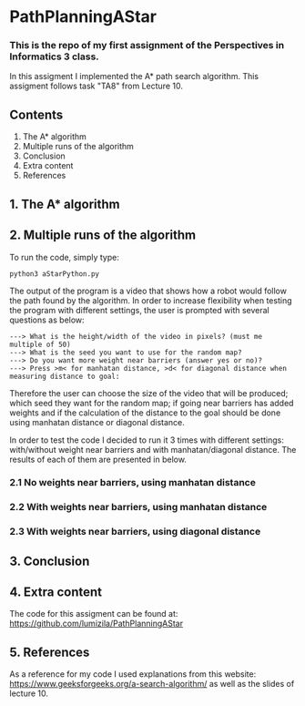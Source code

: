 # PathPlanningAStar

### This is the repo of my first assignment of the Perspectives in Informatics 3 class.

In this assigment I implemented the A* path search algorithm. This assigment follows task "TA8" from Lecture 10. 

## Contents

1. The A* algorithm
2. Multiple runs of the algorithm
3. Conclusion
4. Extra content
5. References

## 1. The A* algorithm

## 2. Multiple runs of the algorithm

To run the code, simply type:

```
python3 aStarPython.py 
```

The output of the program is a video that shows how a robot would follow the path found by the algorithm. 
In order to increase flexibility when testing the program with different settings, the user is prompted with several questions as below: 

```
---> What is the height/width of the video in pixels? (must me multiple of 50) 
---> What is the seed you want to use for the random map? 
---> Do you want more weight near barriers (answer yes or no)? 
---> Press >m< for manhatan distance, >d< for diagonal distance when measuring distance to goal: 
```

Therefore the user can choose the size of the video that will be produced; which seed they want for the random map; if going near barriers has added weights and if the calculation of the distance to the goal should be done using manhatan distance or diagonal distance. 

In order to test the code I decided to run it 3 times with different settings: with/without weight near barriers and with manhatan/diagonal distance.
The results of each of them are presented in below. 

### 2.1 No weights near barriers, using manhatan distance
### 2.2 With weights near barriers, using manhatan distance
### 2.3 With weights near barriers, using diagonal distance

## 3. Conclusion

## 4. Extra content

The code for this assigment can be found at: https://github.com/lumizila/PathPlanningAStar

## 5. References

As a reference for my code I used explanations from this website: https://www.geeksforgeeks.org/a-search-algorithm/ as well as the slides of lecture 10. 

